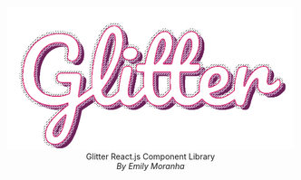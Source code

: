 <center>
<img src="GlitterLogoHoriz.png">
Glitter React.js Component Library<br/>
<em>By Emily Moranha</em>
</center>
